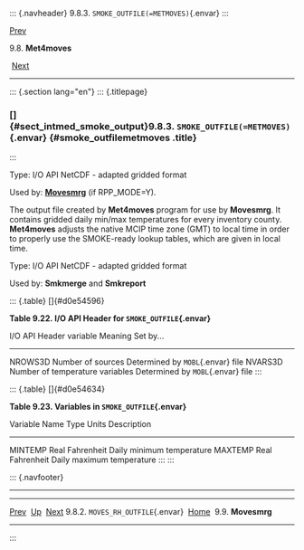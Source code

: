 ::: {.navheader}
9.8.3. `SMOKE_OUTFILE(=METMOVES)`{.envar}
:::

[Prev](ch09s08s02.html) 

9.8. **Met4moves**

 [Next](ch09s09.html)

------------------------------------------------------------------------

::: {.section lang="en"}
::: {.titlepage}
<div>

<div>

### []{#sect_intmed_smoke_output}9.8.3. `SMOKE_OUTFILE(=METMOVES)`{.envar} {#smoke_outfilemetmoves .title}

</div>

</div>
:::

Type: I/O API NetCDF - adapted gridded format

Used by: [**Movesmrg**](ch06s08.html "6.8. Movesmrg") (if RPP\_MODE=Y).

The output file created by **Met4moves** program for use by
**Movesmrg**. It contains gridded daily min/max temperatures for every
inventory county. **Met4moves** adjusts the native MCIP time zone (GMT)
to local time in order to properly use the SMOKE-ready lookup tables,
which are given in local time.

Type: I/O API NetCDF - adapted gridded format

Used by: **Smkmerge** and **Smkreport**

::: {.table}
[]{#d0e54596}

**Table 9.22. I/O API Header for `SMOKE_OUTFILE`{.envar}**

  I/O API Header variable   Meaning                           Set by\...
  ------------------------- --------------------------------- -----------------------------------
  NROWS3D                   Number of sources                 Determined by `MOBL`{.envar} file
  NVARS3D                   Number of temperature variables   Determined by `MOBL`{.envar} file
:::

::: {.table}
[]{#d0e54634}

**Table 9.23. Variables in `SMOKE_OUTFILE`{.envar}**

  Variable Name   Type   Units        Description
  --------------- ------ ------------ ---------------------------
  MINTEMP         Real   Fahrenheit   Daily minimum temperature
  MAXTEMP         Real   Fahrenheit   Daily maximum temperature
:::
:::

::: {.navfooter}

------------------------------------------------------------------------

  ------------------------------------ -------------------- -----------------------
  [Prev](ch09s08s02.html)               [Up](ch09s08.html)     [Next](ch09s09.html)
  9.8.2. `MOVES_RH_OUTFILE`{.envar}     [Home](index.html)        9.9. **Movesmrg**
  ------------------------------------ -------------------- -----------------------
:::
